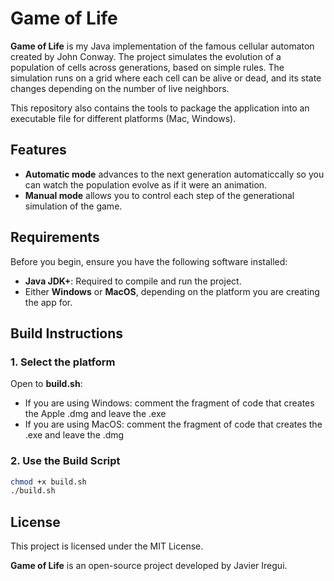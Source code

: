 # Game of Life

**Game of Life** is my Java implementation of the famous cellular automaton created by John Conway. The project simulates the evolution of a population of cells across generations, based on simple rules. The simulation runs on a grid where each cell can be alive or dead, and its state changes depending on the number of live neighbors.

This repository also contains the tools to package the application into an executable file for different platforms (Mac, Windows).

## Features

- **Automatic  mode** advances to the next generation automaticcally so you can watch the population evolve as if it were an animation.
- **Manual mode** allows you to control each step of the generational simulation of the game.

## Requirements

Before you begin, ensure you have the following software installed:

- **Java JDK+**: Required to compile and run the project.
- Either **Windows** or **MacOS**, depending on the platform you are creating the app for.

## Build Instructions

### 1. Select the platform

Open to **build.sh**:

- If you are using Windows: comment the fragment of code that creates the Apple .dmg and leave the .exe
- If you are using MacOS: comment the fragment of code that creates the .exe and leave the .dmg

### 2. Use the Build Script

```bash
chmod +x build.sh
./build.sh
```

## License

This project is licensed under the MIT License.

**Game of Life** is an open-source project developed by Javier Iregui.